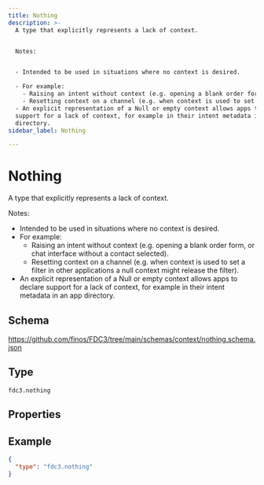 ```yaml
---
title: Nothing
description: >-
  A type that explicitly represents a lack of context.


  Notes:


  - Intended to be used in situations where no context is desired.

  - For example:
    - Raising an intent without context (e.g. opening a blank order form, or chat interface without a contact selected).
    - Resetting context on a channel (e.g. when context is used to set a filter in other applications a null context might release the filter).
  - An explicit representation of a Null or empty context allows apps to declare
  support for a lack of context, for example in their intent metadata in an app
  directory.
sidebar_label: Nothing

---
```


# Nothing

A type that explicitly represents a lack of context.

Notes:

- Intended to be used in situations where no context is desired.
- For example:
  - Raising an intent without context (e.g. opening a blank order form, or chat interface without a contact selected).
  - Resetting context on a channel (e.g. when context is used to set a filter in other applications a null context might release the filter).
- An explicit representation of a Null or empty context allows apps to declare support for a lack of context, for example in their intent metadata in an app directory.

## Schema

<https://github.com/finos/FDC3/tree/main/schemas/context/nothing.schema.json>

## Type

`fdc3.nothing`

## Properties

## Example

```json
{
  "type": "fdc3.nothing"
}
```

